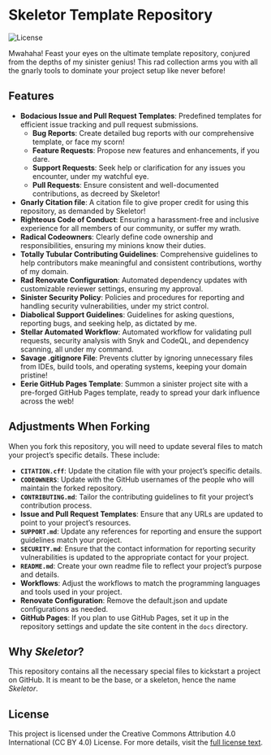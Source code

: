 # Skeletor Template Repository

![License](https://img.shields.io/badge/License-CC%20BY%204.0-lightgrey)

Mwahaha! Feast your eyes on the ultimate template repository, conjured from the depths of my sinister genius! This rad collection arms you with all the gnarly tools to dominate your project setup like never before!

## Features
- **Bodacious Issue and Pull Request Templates**: Predefined templates for efficient issue tracking and pull request submissions.
  - **Bug Reports**: Create detailed bug reports with our comprehensive template, or face my scorn!
  - **Feature Requests**: Propose new features and enhancements, if you dare.
  - **Support Requests**: Seek help or clarification for any issues you encounter, under my watchful eye.
  - **Pull Requests**: Ensure consistent and well-documented contributions, as decreed by Skeletor!
- **Gnarly Citation file**: A citation file to give proper credit for using this repository, as demanded by Skeletor!
- **Righteous Code of Conduct**: Ensuring a harassment-free and inclusive experience for all members of our community, or suffer my wrath.
- **Radical Codeowners**: Clearly define code ownership and responsibilities, ensuring my minions know their duties.
- **Totally Tubular Contributing Guidelines**: Comprehensive guidelines to help contributors make meaningful and consistent contributions, worthy of my domain.
- **Rad Renovate Configuration**: Automated dependency updates with customizable reviewer settings, ensuring my approval.
- **Sinister Security Policy**: Policies and procedures for reporting and handling security vulnerabilities, under my strict control.
- **Diabolical Support Guidelines**: Guidelines for asking questions, reporting bugs, and seeking help, as dictated by me.
- **Stellar Automated Workflow**: Automated workflow for validating pull requests, security analysis with Snyk and CodeQL, and dependency scanning, all under my command.
- **Savage .gitignore File**: Prevents clutter by ignoring unnecessary files from IDEs, build tools, and operating systems, keeping your domain pristine!
- **Eerie GitHub Pages Template**: Summon a sinister project site with a pre-forged GitHub Pages template, ready to spread your dark influence across the web!

## Adjustments When Forking
When you fork this repository, you will need to update several files to match your project’s specific details. These include:
- **`CITATION.cff`**: Update the citation file with your project’s specific details.
- **`CODEOWNERS`**: Update with the GitHub usernames of the people who will maintain the forked repository.
- **`CONTRIBUTING.md`**: Tailor the contributing guidelines to fit your project’s contribution process.
- **Issue and Pull Request Templates**: Ensure that any URLs are updated to point to your project’s resources.
- **`SUPPORT.md`**: Update any references for reporting and ensure the support guidelines match your project.
- **`SECURITY.md`**: Ensure that the contact information for reporting security vulnerabilities is updated to the appropriate contact for your project.
- **`README.md`**: Create your own readme file to reflect your project’s purpose and details.
- **Workflows**: Adjust the workflows to match the programming languages and tools used in your project.
- **Renovate Configuration**: Remove the default.json and update configurations as needed.
- **GitHub Pages**: If you plan to use GitHub Pages, set it up in the repository settings and update the site content in the `docs` directory.

## Why *Skeletor*?
This repository contains all the necessary special files to kickstart a project on GitHub. It is meant to be the base, or a skeleton, hence the name *Skeletor*.

## License
This project is licensed under the Creative Commons Attribution 4.0 International (CC BY 4.0) License. For more details, visit the [full license text](https://creativecommons.org/licenses/by/4.0/legalcode).
